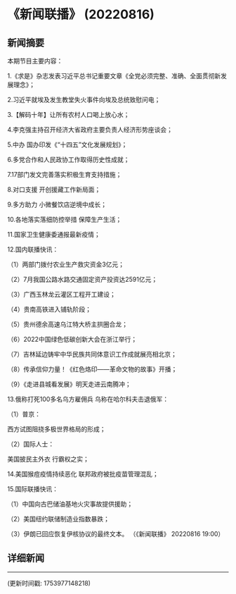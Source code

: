 # 《新闻联播》 (20220816)

## 新闻摘要

本期节目主要内容：


1.《求是》杂志发表习近平总书记重要文章《全党必须完整、准确、全面贯彻新发展理念》；


2.习近平就埃及发生教堂失火事件向埃及总统致慰问电；


3.【解码十年】让所有农村人口喝上放心水；


4.李克强主持召开经济大省政府主要负责人经济形势座谈会；


5.中办 国办印发《“十四五”文化发展规划》；


6.多党合作和人民政协工作取得历史性成就；


7.17部门发文完善落实积极生育支持措施；


8.对口支援 开创援藏工作新局面；


9.多方助力 小微餐饮店逆境中成长；


10.各地落实落细防控举措 保障生产生活；


11.国家卫生健康委通报最新疫情；


12.国内联播快讯：


（1）两部门拨付农业生产救灾资金3亿元；


（2）7月我国公路水路交通固定资产投资达2591亿元；


（3）广西玉林龙云灌区工程开工建设；


（4）贵南高铁进入铺轨阶段；


（5）贵州德余高速乌江特大桥主拱圈合龙；


（6）2022中国绿色低碳创新大会在浙江举行；


（7）吉林延边铸牢中华民族共同体意识工作成就展亮相北京；


（8）传承信仰力量！《红色烙印——革命文物的故事》开播；


（9）《走进县城看发展》明天走进云南腾冲；


13.俄称打死100多名乌方雇佣兵 乌称在哈尔科夫击退俄军：


（1）普京：

西方试图阻挠多极世界格局的形成；


（2）国际人士：

美国披民主外衣 行霸权之实；


14.美国猴痘疫情持续恶化 联邦政府被批疫苗管理混乱；


15.国际联播快讯：


（1）中国向古巴储油基地火灾事故提供援助；


（2）美国纽约联储制造业指数暴跌；


（3）伊朗已回应恢复伊核协议的最终文本。
（《新闻联播》 20220816 19:00）

## 详细新闻

---

(更新时间戳: 1753977148218)

